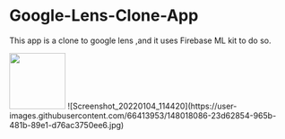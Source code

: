 # Google-Lens-Clone-App
This app is a clone to google lens ,and it uses Firebase ML kit to do so.

<img src = "(https://user-images.githubusercontent.com/66413953/148018080-9a7195d6-880d-4bac-a469-85f356c1b0b3.jpg" width = 100>
![Screenshot_20220104_114420](https://user-images.githubusercontent.com/66413953/148018086-23d62854-965b-481b-89e1-d76ac3750ee6.jpg)

